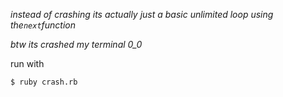 _instead of crashing its actually just a basic unlimited loop using the`next`function_

_btw its crashed my terminal 0_0_

run with
```bash
$ ruby crash.rb
```
